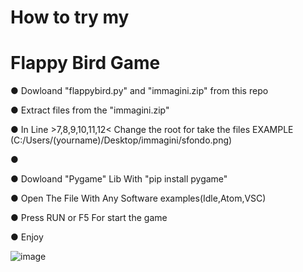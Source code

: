 # How to try my
# Flappy Bird Game


● Dowloand "flappybird.py" and "immagini.zip" from this repo

● Extract files from the "immagini.zip"

● In Line >7,8,9,10,11,12< Change the root for take the files EXAMPLE (C:/Users/(yourname)/Desktop/immagini/sfondo.png) 

●

● Dowloand "Pygame" Lib With "pip install pygame"

● Open The File With Any Software examples(Idle,Atom,VSC)

● Press RUN or F5 For start the game

● Enjoy

![image](https://user-images.githubusercontent.com/84406177/126052214-e7254c13-e9c3-4398-8d0c-831cc9486651.png)
